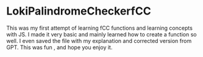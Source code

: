 # LokiPalindromeCheckerfCC
This was my first attempt of learning fCC functions and learning concepts with JS. I made it very basic and mainly learned how to create a function so well. I even saved the file with my explanation and corrected version from GPT. This was fun , and hope you enjoy it. 

